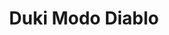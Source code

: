 ---
title: Duki Modo Diablo
category: 01_artistas
designSlug: duki-modo-diablo
image: '/products/cabezotas/duki-modo-diablo/principal.jpg'
imageHover: '/products/cabezotas/duki-modo-diablo/oversize.jpg'
prendas: [
    {   
        title: 'Remera',
        slug: 'remera',          
        image: '/products/cabezotas/duki-modo-diablo/normal.jpg',
        price: 'remerasPrecio',
        talles: 'remerasTalles'
    },
    {
        title: 'Remera Oversize',
        slug: 'remera-oversize',
        image: '/products/cabezotas/duki-modo-diablo/oversize.jpg',
         price: 'oversizePrecio',
        talles: 'oversizeTalles'
    },
    {
        title: 'Pupera Oversize',
        slug: 'pupera-oversize',
        image: '/products/cabezotas/duki-modo-diablo/pupera.jpg',
        price: 'remerasPrecio',
        talles: 'remerasTalles'
    },
    {
         title: 'Buzo',
         slug: 'buzo',
         image: '/products/cabezotas/duki-modo-diablo/buzo.jpg',
         price: buzosPrecio,
        talles: 'BuzosTalles'
     },
    {
        title: 'Musculosa M',
        slug: 'musculosa-mujer',
        image: '/products/cabezotas/duki-modo-diablo/musculosa.jpg',
        price: 'musculosaPrecio',
        talles: 'musculosasMujerTalles'
    },
    {
        title: 'Musculosa H',
        slug: 'musculoso',
        image: '/products/cabezotas/duki-modo-diablo/musculoso.jpg',
        price: 'musculosaPrecio',
        talles: 'musculosasHombreTalles'
    }
]
---